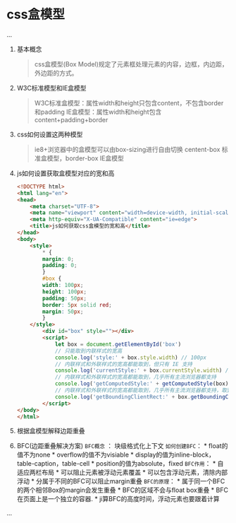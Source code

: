 # css盒模型

...

1. 基本概念
    > css盒模型(Box Model)规定了元素框处理元素的内容，边框，内边距，外边距的方式。
2. W3C标准模型和IE盒模型
    > W3C标准盒模型：属性width和height只包含content，不包含border和padding
    > IE盒模型：属性width和height包含content+padding+border
3. css如何设置这两种模型
    > ie8+浏览器中的盒模型可以由box-sizing进行自由切换
    > centent-box 标准盒模型，border-box IE盒模型
4. js如何设置获取盒模型对应的宽和高

    ```html
    <!DOCTYPE html>
    <html lang="en">
    <head>
        <meta charset="UTF-8">
        <meta name="viewport" content="width=device-width, initial-scale=1.0">
        <meta http-equiv="X-UA-Compatible" content="ie=edge">
        <title>js如何获取css盒模型的宽和高</title>
    </head>
    <body>
        <style>
            * {
            margin: 0;
            padding: 0;
            }
            #box {
            width: 100px;
            height: 100px;
            padding: 50px;
            border: 5px solid red;
            margin: 50px;
            }
        </style>
            <div id="box" style=""></div>
            <script>
                let box = document.getElementById('box')
                // 只能取到内联样式的宽高
                console.log('style:' + box.style.width) // 100px
                // 内联样式和外联样式的宽高都能取到，但只有 IE 支持
                console.log('currentStyle:' + box.currentStyle.width) // 100px
                // 内联样式和外联样式的宽高都能取到，几乎所有主流浏览器都支持
                console.log('getComputedStyle:' + getComputedStyle(box).width) // 100px
                // 内联样式和外联样式的宽高都能取到，几乎所有主流浏览器都支持，取到的是盒子总宽度
                console.log('getBoundingClientRect:' + box.getBoundingClientRect().width) // 210
            </script>
    </body>
    </html>
    ```
5. 根据盒模型解释边距重叠
6. BFC(边距重叠解决方案)
    `BFC概念` ： 块级格式化上下文
    `如何创建BFC`：
        * float的值不为none
        * overflow的值不为visiable
        * display的值为inline-block，table-caption，table-cell
        * position的值为absolute，fixed
    `BFC作用`：
        * 自适应两栏布局
        * 可以阻止元素被浮动元素覆盖
        * 可以包含浮动元素，清除内部浮动
        * 分属于不同的BFC可以阻止margin重叠
    `BFC的原理`：
        * 属于同一个BFC的两个相邻Box的margin会发生重叠
        * BFC的区域不会与float box重叠
        * BFC在页面上是一个独立的容器.
        * ji算BFC的高度时间，浮动元素也要跟着计算

...